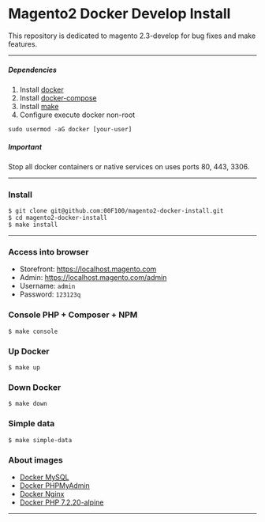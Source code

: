 # Magento2 Docker Develop Install

This repository is dedicated to magento 2.3-develop for bug fixes and make features.

----

##### Dependencies

1) Install [docker](https://docs.docker.com/install/)
1) Install [docker-compose](https://docs.docker.com/compose/install/)
1) Install [make](https://www.gnu.org/software/make/)
1) Configure execute docker non-root 
```
sudo usermod -aG docker [your-user]
```

##### Important

Stop all docker containers or native services on uses ports 80, 443, 3306.

----

### Install

```
$ git clone git@github.com:00F100/magento2-docker-install.git
$ cd magento2-docker-install
$ make install
```

----

### Access into browser

- Storefront: https://localhost.magento.com
- Admin: https://localhost.magento.com/admin
- Username: `admin`
- Password: `123123q`

### Console PHP + Composer + NPM

```
$ make console
```

### Up Docker

```
$ make up
```

### Down Docker

```
$ make down
```

### Simple data

```
$ make simple-data
```


### About images

- [Docker MySQL](https://hub.docker.com/_/mysql)
- [Docker PHPMyAdmin](https://hub.docker.com/r/phpmyadmin/phpmyadmin)
- [Docker Nginx](https://hub.docker.com/_/nginx)
- [Docker PHP 7.2.20-alpine](https://github.com/00F100/magento-php/tree/master/alpine/7.2.20/fpm)

----